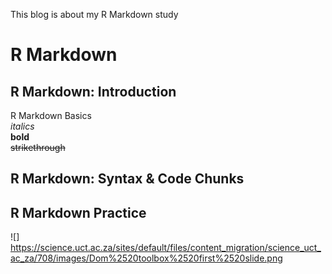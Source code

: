 This blog is about my R Markdown study
# R Markdown
## R Markdown: Introduction
R Markdown Basics  
*italics*   
**bold**  
~~strikethrough~~    

## R Markdown: Syntax & Code Chunks
## R Markdown Practice

![] https://science.uct.ac.za/sites/default/files/content_migration/science_uct_ac_za/708/images/Dom%2520toolbox%2520first%2520slide.png
